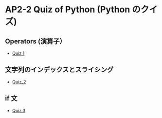 # AP2-2 Quiz of Python (Python のクイズ)

## Operators (演算子）

- [Quiz 1](https://forms.office.com/Pages/ResponsePage.aspx?id=IznFG0aMWkSwGiWWqSyf3Y7pjgeKEGRKgzR626wJl2BUQkMxQzNHNEZaNE1ZQjRBQlNDUVBLWTZWVy4u)

## 文字列のインデックスとスライシング

- [Quiz_2](https://forms.office.com/Pages/ResponsePage.aspx?id=IznFG0aMWkSwGiWWqSyf3Y7pjgeKEGRKgzR626wJl2BUMDVZUlhEWE5BWURMWFRIVEhHTkRZQk5EMS4u)

## if 文

- [Quiz 3](https://forms.office.com/Pages/ResponsePage.aspx?id=IznFG0aMWkSwGiWWqSyf3Y7pjgeKEGRKgzR626wJl2BUMFVJOVlXQ002VDNPVjdKVDhLTFJUOVBGMS4u)
